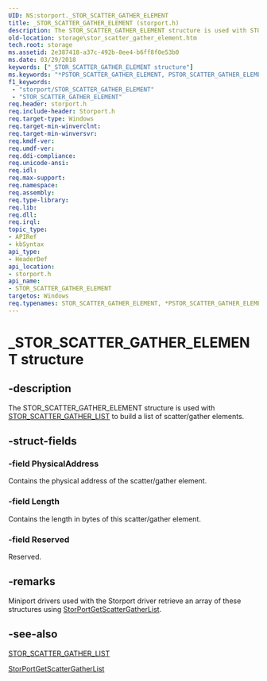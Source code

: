 ```yaml
---
UID: NS:storport._STOR_SCATTER_GATHER_ELEMENT
title: _STOR_SCATTER_GATHER_ELEMENT (storport.h)
description: The STOR_SCATTER_GATHER_ELEMENT structure is used with STOR_SCATTER_GATHER_LIST to build a list of scatter/gather elements.
old-location: storage\stor_scatter_gather_element.htm
tech.root: storage
ms.assetid: 2e387418-a37c-492b-8ee4-b6ff8f0e53b0
ms.date: 03/29/2018
keywords: ["_STOR_SCATTER_GATHER_ELEMENT structure"]
ms.keywords: "*PSTOR_SCATTER_GATHER_ELEMENT, PSTOR_SCATTER_GATHER_ELEMENT, PSTOR_SCATTER_GATHER_ELEMENT structure pointer [Storage Devices], STOR_SCATTER_GATHER_ELEMENT, STOR_SCATTER_GATHER_ELEMENT structure [Storage Devices], _STOR_SCATTER_GATHER_ELEMENT, storage.stor_scatter_gather_element, storport/PSTOR_SCATTER_GATHER_ELEMENT, storport/STOR_SCATTER_GATHER_ELEMENT, structs-storport_e7e71caf-d421-45ba-b356-c1450eec6e6c.xml"
f1_keywords:
 - "storport/STOR_SCATTER_GATHER_ELEMENT"
 - "STOR_SCATTER_GATHER_ELEMENT"
req.header: storport.h
req.include-header: Storport.h
req.target-type: Windows
req.target-min-winverclnt: 
req.target-min-winversvr: 
req.kmdf-ver: 
req.umdf-ver: 
req.ddi-compliance: 
req.unicode-ansi: 
req.idl: 
req.max-support: 
req.namespace: 
req.assembly: 
req.type-library: 
req.lib: 
req.dll: 
req.irql: 
topic_type:
- APIRef
- kbSyntax
api_type:
- HeaderDef
api_location:
- storport.h
api_name:
- STOR_SCATTER_GATHER_ELEMENT
targetos: Windows
req.typenames: STOR_SCATTER_GATHER_ELEMENT, *PSTOR_SCATTER_GATHER_ELEMENT
---
```


# _STOR_SCATTER_GATHER_ELEMENT structure


## -description


The STOR_SCATTER_GATHER_ELEMENT structure is used with <a href="https://docs.microsoft.com/windows-hardware/drivers/ddi/storport/ns-storport-_stor_scatter_gather_list">STOR_SCATTER_GATHER_LIST</a> to build a list of scatter/gather elements. 


## -struct-fields




### -field PhysicalAddress

Contains the physical address of the scatter/gather element. 


### -field Length

Contains the length in bytes of this scatter/gather element. 


### -field Reserved

Reserved. 


## -remarks



Miniport drivers used with the Storport driver retrieve an array of these structures using <a href="https://docs.microsoft.com/windows-hardware/drivers/ddi/storport/nf-storport-storportgetscattergatherlist">StorPortGetScatterGatherList</a>. 




## -see-also




<a href="https://docs.microsoft.com/windows-hardware/drivers/ddi/storport/ns-storport-_stor_scatter_gather_list">STOR_SCATTER_GATHER_LIST</a>



<a href="https://docs.microsoft.com/windows-hardware/drivers/ddi/storport/nf-storport-storportgetscattergatherlist">StorPortGetScatterGatherList</a>
 

 

